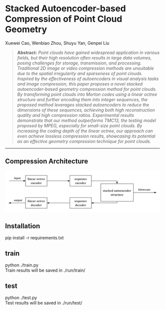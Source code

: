 # Stacked Autoencoder-based Compression of Point Cloud Geometry

Xuewei Cao, Wenbiao Zhou, Shuyu Yan, Genpei Liu

> **Abstract:** *Point clouds have gained widespread application in various fields, but their high resolution often results in large data volumes, posing challenges for storage, transmission, and processing.  Traditional 2D image or video compression methods are unsuitable due to the spatial irregularity and sparseness of point clouds.  Inspired by the effectiveness of autoencoders in visual analysis tasks and image compression, this paper proposes a novel stacked autoencoder-based geometry compression method for point clouds.  By transforming point clouds into Morton codes using a linear octree structure and further encoding them into integer sequences, the proposed method leverages stacked autoencoders to reduce the dimensions of these sequences, achieving both high reconstruction quality and high compression ratios.  Experimental results demonstrate that our method outperforms TMC13, the testing model proposed by MPEG, especially for small-size point clouds.  By increasing the coding depth of the linear octree, our approach can even achieve lossless compression results, showcasing its potential as an effective geometry compression technique for point clouds.* 
<hr />

## Compression Architecture
<img src = "compression_architecture.png">

## Installation
pip install -r requirements.txt

## train
python ./train.py  
Train results will be saved in ./run/train/

## test
python ./test.py  
Test results will be saved in ./run/test/
